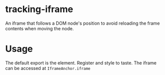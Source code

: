 # tracking-iframe
An iframe that follows a DOM node's position to avoid reloading the frame contents when moving the node.

# Usage
The default export is the element. Register and style to taste. The iframe can be accessed at `IframeAnchor.iframe`
